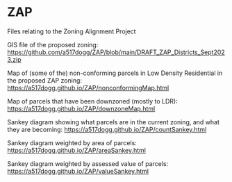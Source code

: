 # ZAP
Files relating to the Zoning Alignment Project

GIS file of the proposed zoning: https://github.com/a517dogg/ZAP/blob/main/DRAFT_ZAP_Districts_Sept2023.zip

Map of (some of the) non-conforming parcels in Low Density Residential in the proposed ZAP zoning: https://a517dogg.github.io/ZAP/nonconformingMap.html

Map of parcels that have been downzoned (mostly to LDR): https://a517dogg.github.io/ZAP/downzoneMap.html

Sankey diagram showing what parcels are in the current zoning, and what they are becoming: https://a517dogg.github.io/ZAP/countSankey.html

Sankey diagram weighted by area of parcels: https://a517dogg.github.io/ZAP/areaSankey.html

Sankey diagram weighted by assessed value of parcels: https://a517dogg.github.io/ZAP/valueSankey.html
